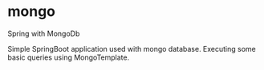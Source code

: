 # mongo
Spring with MongoDb

Simple SpringBoot application used with mongo database.
Executing some basic queries using MongoTemplate.
